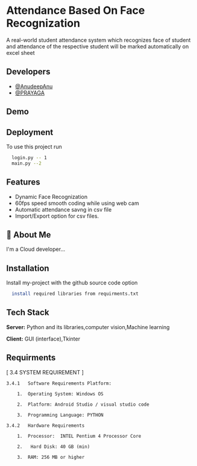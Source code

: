 
# Attendance Based On Face Recognization

A real-world student attendance system which recognizes face of student and attendance of the respective student will be marked automatically on excel sheet




## Developers

- [@AnudeepAnu](https://github.com/CodingFair)
- [@PRAYAGA](https://github.com/krishnasaiabhilash)


## Demo



## Deployment

To use this project run

```bash
  login.py -- 1
  main.py --2
```


## Features


- Dynamic Face Recognization
- 60fps speed smooth coding while using web cam
- Automatic attendance savng in csv file
- Import/Export option for csv files.



## 🚀 About Me
I'm a Cloud developer...


## Installation

Install my-project with the github source code option

```bash
  install required libraries from requirments.txt
```
  


## Tech Stack

**Server:** Python and its libraries,computer vision,Machine learning

**Client:** GUI (interface),Tkinter


## Requirments

[ 3.4 SYSTEM REQUIREMENT ]

    3.4.1	Software Requirements Platform: 
 
        1.	Operating System: Windows OS 
 
        2.	Platform: Android Studio / visual studio code
 
        3.	Programming Language: PYTHON 
 
    3.4.2	Hardware Requirements 
 
        1.	Processor:  INTEL Pentium 4 Processor Core 
 
        2.	 Hard Disk: 40 GB (min) 
 
        3.	RAM: 256 MB or higher 

